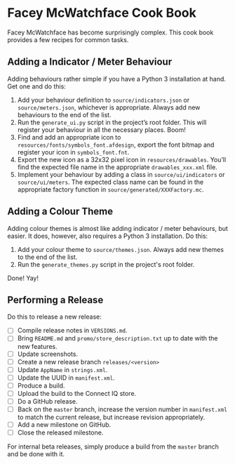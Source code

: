 # Facey McWatchface Cook Book

Facey McWatchface has become surprisingly complex. This cook book provides a few recipes for common tasks.

## Adding a Indicator / Meter Behaviour

Adding behaviours rather simple if you have a Python 3 installation at hand. Get one and do this:

1. Add your behaviour definition to `source/indicators.json` or `source/meters.json`, whichever is appropriate. Always add new behaviours to the end of the list.
2. Run the `generate_ui.py` script in the project’s root folder. This will register your behaviour in all the necessary places. Boom!
3. Find and add an appropriate icon to `resources/fonts/symbols_font.afdesign`, export the font bitmap and register your icon in `symbols_font.fnt`.
4. Export the new icon as a 32x32 pixel icon in `resources/drawables`. You’ll find the expected file name in the appropriate `drawables_xxx.xml` file.
5. Implement your behaviour by adding a class in `source/ui/indicators` or `source/ui/meters`. The expected class name can be found in the appropriate factory function in `source/generated/XXXFactory.mc`.

## Adding a Colour Theme

Adding colour themes is almost like adding indicator / meter behaviours, but easier. It does, however, also requires a Python 3 installation. Do this:

1. Add your colour theme to `source/themes.json`. Always add new themes to the end of the list.
2. Run the `generate_themes.py` script in the project's root folder.

Done! Yay!

## Performing a Release

Do this to release a new release:

* [ ] Compile release notes in `VERSIONS.md`.
* [ ] Bring `README.md` and `promo/store_description.txt` up to date with the new features.
* [ ] Update screenshots.
* [ ] Create a new release branch `releases/<version>`
* [ ] Update `AppName` in `strings.xml`.
* [ ] Update the UUID in `manifest.xml`.
* [ ] Produce a build.
* [ ] Upload the build to the Connect IQ store.
* [ ] Do a GitHub release.
* [ ] Back on the `master` branch, increase the version number in `manifest.xml` to match the current release, but increase revision appropriately.
* [ ] Add a new milestone on GitHub.
* [ ] Close the released milestone.

For internal beta releases, simply produce a build from the `master` branch and be done with it.